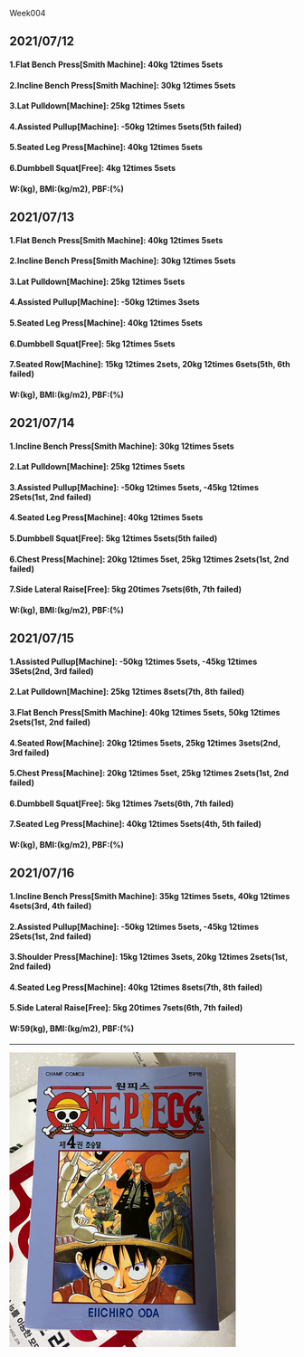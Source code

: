 Week004

## 2021/07/12
#### 1.Flat Bench Press\[Smith Machine\]: 40kg 12times 5sets
#### 2.Incline Bench Press\[Smith Machine\]: 30kg 12times 5sets
#### 3.Lat Pulldown\[Machine\]: 25kg 12times 5sets  
#### 4.Assisted Pullup\[Machine\]: -50kg 12times 5sets(5th failed)
#### 5.Seated Leg Press\[Machine\]: 40kg 12times 5sets
#### 6.Dumbbell Squat\[Free\]: 4kg 12times 5sets
#### W:(kg), BMI:(kg/m2), PBF:(%)

## 2021/07/13
#### 1.Flat Bench Press\[Smith Machine\]: 40kg 12times 5sets
#### 2.Incline Bench Press\[Smith Machine\]: 30kg 12times 5sets
#### 3.Lat Pulldown\[Machine\]: 25kg 12times 5sets  
#### 4.Assisted Pullup\[Machine\]: -50kg 12times 3sets
#### 5.Seated Leg Press\[Machine\]: 40kg 12times 5sets
#### 6.Dumbbell Squat\[Free\]: 5kg 12times 5sets
#### 7.Seated Row\[Machine\]: 15kg 12times 2sets, 20kg 12times 6sets(5th, 6th failed) 
#### W:(kg), BMI:(kg/m2), PBF:(%)

## 2021/07/14
#### 1.Incline Bench Press\[Smith Machine\]: 30kg 12times 5sets
#### 2.Lat Pulldown\[Machine\]: 25kg 12times 5sets  
#### 3.Assisted Pullup\[Machine\]: -50kg 12times 5sets, -45kg 12times 2Sets(1st, 2nd failed)
#### 4.Seated Leg Press\[Machine\]: 40kg 12times 5sets
#### 5.Dumbbell Squat\[Free\]: 5kg 12times 5sets(5th failed)
#### 6.Chest Press[Machine]: 20kg 12times 5set, 25kg 12times 2sets(1st, 2nd failed)
#### 7.Side Lateral Raise\[Free\]: 5kg 20times 7sets(6th, 7th failed)
#### W:(kg), BMI:(kg/m2), PBF:(%)

## 2021/07/15
#### 1.Assisted Pullup\[Machine\]: -50kg 12times 5sets, -45kg 12times 3Sets(2nd, 3rd failed)
#### 2.Lat Pulldown\[Machine\]: 25kg 12times 8sets(7th, 8th failed)   
#### 3.Flat Bench Press\[Smith Machine\]: 40kg 12times 5sets, 50kg 12times 2sets(1st, 2nd failed)
#### 4.Seated Row[Machine]: 20kg 12times 5sets, 25kg 12times 3sets(2nd, 3rd failed)
#### 5.Chest Press[Machine]: 20kg 12times 5set, 25kg 12times 2sets(1st, 2nd failed)
#### 6.Dumbbell Squat\[Free\]: 5kg 12times 7sets(6th, 7th failed)
#### 7.Seated Leg Press\[Machine\]: 40kg 12times 5sets(4th, 5th failed)
#### W:(kg), BMI:(kg/m2), PBF:(%)

## 2021/07/16
#### 1.Incline Bench Press\[Smith Machine\]: 35kg 12times 5sets, 40kg 12times 4sets(3rd, 4th failed) 
#### 2.Assisted Pullup\[Machine\]: -50kg 12times 5sets, -45kg 12times 2Sets(1st, 2nd failed)
#### 3.Shoulder Press[Machine]: 15kg 12times 3sets, 20kg 12times 2sets(1st, 2nd failed)
#### 4.Seated Leg Press\[Machine\]: 40kg 12times 8sets(7th, 8th failed)
#### 5.Side Lateral Raise\[Free\]: 5kg 20times 7sets(6th, 7th failed)
#### W:59(kg), BMI:(kg/m2), PBF:(%)

---
<img src='./_resources/__004.png' width='400px' />

